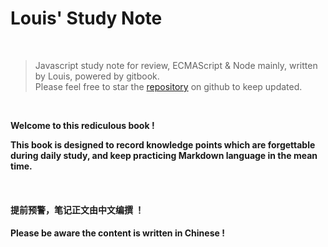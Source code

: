 # Louis' Study Note

<br>

>Javascript study note for review, ECMAScript &amp; Node mainly, written by Louis, powered by gitbook.<br>
Please feel free to star the [repository](https://github.com/louishwy/study-note) on github to keep updated.

<br>

**Welcome to this rediculous book !**

**This book is designed to record knowledge points which are forgettable during daily study, and keep practicing Markdown language in the mean time.**

<br>

#### 提前预警，笔记正文由中文编撰 ！
#### Please be aware the content is written in Chinese !
